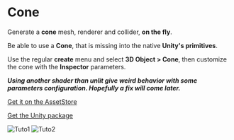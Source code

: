 # Cone
Generate a **cone** mesh, renderer and collider, **on the fly**.

Be able to use a **Cone**, that is missing into the native **Unity's primitives**.

Use the regular **create** menu and select **3D Object > Cone**, then customize the cone with the **Inspector** parameters.

***Using another shader than unlit give weird behavior with some parameters configuration. Hopefully a fix will come later.***

[Get it on the AssetStore](https://assetstore.unity.com/packages/tools/utilities/cone-mesh-229842)

[Get the Unity package](https://github.com/kevincastejon/Unity-ConeMesh/releases/latest)

![Tuto1](https://kevincastejon.github.io/Unity-ConeMesh/Assets/KevinCastejon/ConeMesh/Documentation/Tuto1.png)
![Tuto2](https://kevincastejon.github.io/Unity-ConeMesh/Assets/KevinCastejon/ConeMesh/Documentation/Tuto2.png)
